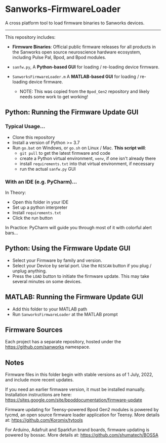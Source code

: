 # Sanworks-FirmwareLoader

A cross platform tool to load firmware binaries to Sanworks devices.

---

This repository includes:

- **Firmware Binaries**: Official public firmware releases for all products in the Sanworks open source neuroscience hardware ecosystem, including Pulse Pal, Bpod, and Bpod modules.

- `sanfw.py`, A **Python-based GUI** for loading / re-loading device firmware.

- `SanworksFirmwareLoader.m` A **MATLAB-based GUI** for loading / re-loading device firmware.
  - NOTE: This was copied from the `Bpod_Gen2` repository and likely needs some work to get working!

## Python: Running the Firmware Update GUI

### Typical Usage...
- Clone this repository
- Install a version of Python >= 3.7
- Run `go.bat` on Windows, or `go.sh` on Linux / Mac.  **This script will**:
  - `git pull` to get the latest firmware and code
  - create a Python virtual environment, `venv`, if one isn't already there
  - install `requirements.txt` into that virtual environment, if necessary
  - run the actual `sanfw.py` GUI

### With an IDE (e.g. PyCharm)...
In Theory:
- Open this folder in your IDE
- Set up a python interpreter
- Install `requirements.txt`
- Click the run button

In Practice: PyCharm will guide you through most of it with colorful alert bars...

## Python: Using the Firmware Update GUI
- Select your Firmware by family and version.
- Select your Device by serial port. Use the `RESCAN` button if you plug / unplug anything.
- Press the `LOAD` button to initiate the firmware update. This may take several minutes on some devices.


## MATLAB: Running the Firmware Update GUI
- Add this folder to your MATLAB path
- Run `SanworksFirmwareLoader` at the MATLAB prompt


## Firmware Sources
Each project has a separate repository, hosted under the https://github.com/sanworks namespace.


## Notes

Firmware files in this folder begin with stable versions as of 1 July, 2022, and include more recent updates.

If you need an earlier firmware version, it must be installed manually. Installation instructions are here:
https://sites.google.com/site/bpoddocumentation/firmware-update

Firmware updating for Teensy-powered Bpod Gen2 modules is powered by tycmd, an open source firmware loader application for Teensy.
More details at: https://github.com/Koromix/tytools

For Arduino, Adafruit and Sparkfun brand boards, firmware updating is powered by bossac.
More details at: https://github.com/shumatech/BOSSA
